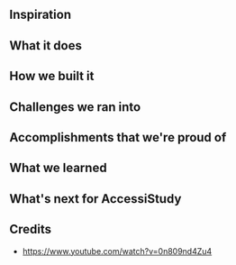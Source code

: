 ## Inspiration

## What it does

## How we built it

## Challenges we ran into

## Accomplishments that we're proud of

## What we learned

## What's next for AccessiStudy



## Credits
- https://www.youtube.com/watch?v=0n809nd4Zu4
